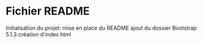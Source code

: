 # Fichier README

Initialisation du projet:
	mise en place du README
	ajout du dossier Bootstrap 5.1.3
	création d'index.html
	

	
